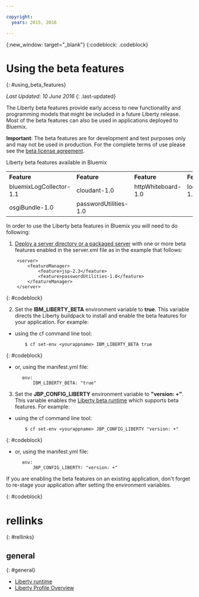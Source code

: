 ```yaml
---

copyright:
  years: 2015, 2016

---
```


{:new_window: target="_blank"}
{:codeblock: .codeblock}

# Using the beta features
{: #using_beta_features}

*Last Updated: 10 June 2016*
{: .last-updated}

The Liberty beta features provide early access to new functionality and programming models that might be included in a future Liberty release. Most of the beta features can also be used in applications deployed to Bluemix.

**Important**: The beta features are for development and test purposes only and may not be used in production. For the complete terms of use please see the [beta license agreement](http://public.dhe.ibm.com/ibmdl/export/pub/software/websphere/wasdev/downloads/wlp/beta/lafiles/en.html).

Liberty beta features available in Bluemix
<table>
<tr>
<th align="left">Feature</th>
<th align="left">Feature</th>
<th align="left">Feature</th>
<th align="left">Feature</th>
</tr>

<tr>
<td>bluemixLogCollector-1.1</td>
<td>cloudant-1.0</td>
<td>httpWhiteboard-1.0</td>
<td>logstashCollector-1.1</td>
</tr>

<tr>
<td>osgiBundle-1.0</td>
<td>passwordUtilities-1.0</td>
<td></td>
<td></td>
<td></td>
</tr>

</table>

In order to use the Liberty beta features in Bluemix you will need to do following:

1. [Deploy a server directory or a packaged server](optionsForPushing.html) with one or more beta features enabled in the server.xml file as in the example that follows:
```
    <server>
        <featureManager>
            <feature>jsp-2.3</feature>
            <feature>passwordUtilities-1.0</feature>
        </featureManager>
    </server>
```
{: #codeblock}

2.  Set the **IBM_LIBERTY_BETA** environment variable to **true**. This variable directs the Liberty buildpack to install and enable the beta features for your application.  For example:
  * using the cf command line tool:
```
       $ cf set-env <yourappname> IBM_LIBERTY_BETA true
```
{: #codeblock}

  * or, using the manifest.yml file:
```
      env:
          IBM_LIBERTY_BETA: "true"
```

3. Set the **JBP_CONFIG_LIBERTY** environment variable to **"version: +"**. This variable enables the [Liberty beta runtime](buildpackDefaults.html#liberty_versions) which supports beta features. For example:
  * using the cf command line tool:
```
       $ cf set-env <yourappname> JBP_CONFIG_LIBERTY "version: +"
```
{: #codeblock}

  * or, using the manifest.yml file:
```
      env:
          JBP_CONFIG_LIBERTY: "version: +"
```

If you are enabling the beta features on an existing application, don't forget to re-stage your application after setting the environment variables.

{: #codeblock}

# rellinks
{: #rellinks}
## general
{: #general}
* [Liberty runtime](index.html)
* [Liberty Profile Overview](http://www-01.ibm.com/support/knowledgecenter/SSAW57_8.5.5/com.ibm.websphere.wlp.nd.doc/ae/cwlp_about.html)
